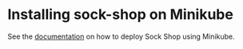# Installing sock-shop on Minikube

See the [documentation](../../docs/deployment/kubernetes-minikube.md) on how to deploy Sock Shop using Minikube.
